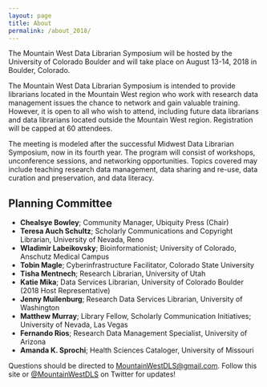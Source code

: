 ```yaml
---
layout: page
title: About
permalink: /about_2018/
---
```


The Mountain West Data Librarian Symposium will be hosted by the University of Colorado Boulder and will take place on August 13-14, 2018 in Boulder, Colorado.

The Mountain West Data Librarian Symposium is intended to provide librarians located in the Mountain West region who work with research data management issues the chance to network and gain valuable training. However, it is open to all who wish to attend, including future data librarians and data librarians located outside the Mountain West region. Registration will be capped at 60 attendees.

The meeting is modeled after the successful Midwest Data Librarian Symposium, now in its fourth year. The program will consist of workshops, unconference sessions, and networking opportunities. Topics covered may include teaching research data management, data sharing and re-use, data curation and preservation, and data literacy.

## Planning Committee

- **Chealsye Bowley**; Community Manager, Ubiquity Press (Chair)
- **Teresa Auch Schultz**; Scholarly Communications and Copyright Librarian, University of Nevada, Reno
- **Wladimir Labeikovsky**; Bioinformationist; University of Colorado, Anschutz Medical Campus
- **Tobin Magle**; Cyberinfrastructure Facilitator, Colorado State University
- **Tisha Mentnech**; Research Librarian, University of Utah
- **Katie Mika**; Data Services Librarian, University of Colorado Boulder (2018 Host Representative)
- **Jenny Muilenburg**; Research Data Services Librarian, University of Washington 
- **Matthew Murray**; Library Fellow, Scholarly Communication Initiatives; University of Nevada, Las Vegas
- **Fernando Rios**; Research Data Management Specialist, University of Arizona
- **Amanda K. Sprochi**; Health Sciences Cataloger, University of Missouri

Questions should be directed to MountainWestDLS@gmail.com. Follow this site or [@MountainWestDLS](https://twitter.com/@MountainWestDLS) on Twitter for updates!
